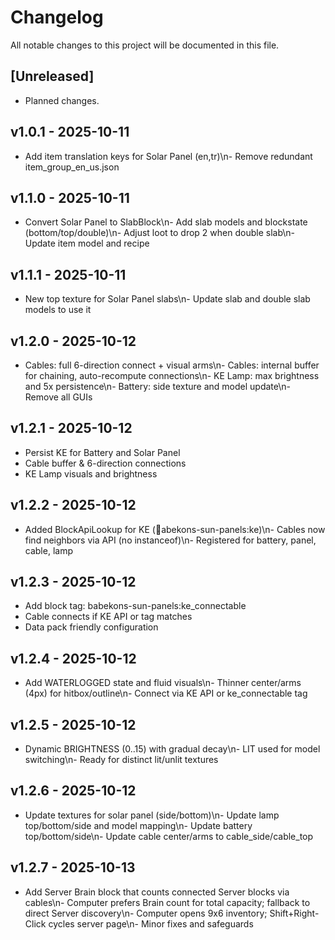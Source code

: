 # Changelog

All notable changes to this project will be documented in this file.

## [Unreleased]
- Planned changes.


## v1.0.1 - 2025-10-11
- Add item translation keys for Solar Panel (en,tr)\n- Remove redundant item_group_en_us.json


## v1.1.0 - 2025-10-11
- Convert Solar Panel to SlabBlock\n- Add slab models and blockstate (bottom/top/double)\n- Adjust loot to drop 2 when double slab\n- Update item model and recipe


## v1.1.1 - 2025-10-11
- New top texture for Solar Panel slabs\n- Update slab and double slab models to use it


## v1.2.0 - 2025-10-12
- Cables: full 6-direction connect + visual arms\n- Cables: internal buffer for chaining, auto-recompute connections\n- KE Lamp: max brightness and 5x persistence\n- Battery: side texture and model update\n- Remove all GUIs


## v1.2.1 - 2025-10-12
- Persist KE for Battery and Solar Panel
- Cable buffer & 6-direction connections
- KE Lamp visuals and brightness


## v1.2.2 - 2025-10-12
- Added BlockApiLookup for KE (abekons-sun-panels:ke)\n- Cables now find neighbors via API (no instanceof)\n- Registered for battery, panel, cable, lamp


## v1.2.3 - 2025-10-12
- Add block tag: babekons-sun-panels:ke_connectable
- Cable connects if KE API or tag matches
- Data pack friendly configuration


## v1.2.4 - 2025-10-12
- Add WATERLOGGED state and fluid visuals\n- Thinner center/arms (4px) for hitbox/outline\n- Connect via KE API or ke_connectable tag


## v1.2.5 - 2025-10-12
- Dynamic BRIGHTNESS (0..15) with gradual decay\n- LIT used for model switching\n- Ready for distinct lit/unlit textures


## v1.2.6 - 2025-10-12
- Update textures for solar panel (side/bottom)\n- Update lamp top/bottom/side and model mapping\n- Update battery top/bottom/side\n- Update cable center/arms to cable_side/cable_top


## v1.2.7 - 2025-10-13
- Add Server Brain block that counts connected Server blocks via cables\n- Computer prefers Brain count for total capacity; fallback to direct Server discovery\n- Computer opens 9x6 inventory; Shift+Right-Click cycles server page\n- Minor fixes and safeguards

